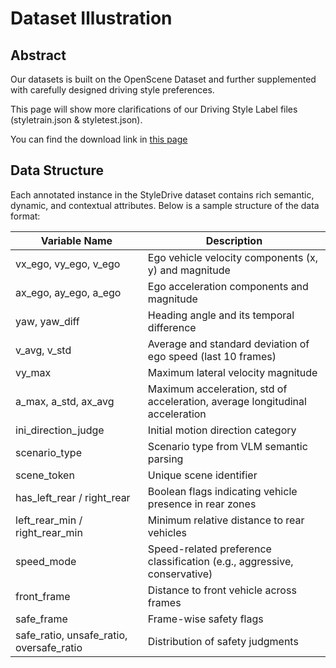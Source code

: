 # Dataset Illustration

## Abstract

Our datasets is built on the OpenScene Dataset and further supplemented with carefully designed driving style preferences.

This page will show more clarifications of our Driving Style Label files (styletrain.json & styletest.json).

You can find the download link in [this page](./install.md)

## Data Structure

Each annotated instance in the StyleDrive dataset contains rich semantic, dynamic, and contextual attributes. Below is a sample structure of the data format:

| Variable Name                            | Description                                                                  |
| ---------------------------------------- | ---------------------------------------------------------------------------- |
| vx_ego, vy_ego, v_ego                    | Ego vehicle velocity components (x, y) and magnitude                         |
| ax_ego, ay_ego, a_ego                    | Ego acceleration components and magnitude                                    |
| yaw, yaw_diff                            | Heading angle and its temporal difference                                    |
| v_avg, v_std                             | Average and standard deviation of ego speed (last 10 frames)                 |
| vy_max                                   | Maximum lateral velocity magnitude                                           |
| a_max, a_std, ax_avg                     | Maximum acceleration, std of acceleration, average longitudinal acceleration |
| ini_direction_judge                      | Initial motion direction category                                            |
| scenario_type                            | Scenario type from VLM semantic parsing                                      |
| scene_token                              | Unique scene identifier                                                      |
| has_left_rear / right_rear               | Boolean flags indicating vehicle presence in rear zones                      |
| left_rear_min / right_rear_min           | Minimum relative distance to rear vehicles                                   |
| speed_mode                               | Speed-related preference classification (e.g., aggressive, conservative)     |
| front_frame                              | Distance to front vehicle across frames                                      |
| safe_frame                               | Frame-wise safety flags                                                      |
| safe_ratio, unsafe_ratio, oversafe_ratio | Distribution of safety judgments                                             |
